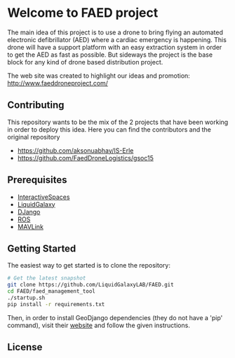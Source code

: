 Welcome to FAED project
=======================

The main idea of this project is to use a drone to bring flying an automated electronic defibrillator (AED) where a cardiac emergency is happening. This drone will have a support platform with an easy extraction system in order to get the AED as fast as possible. But sideways the project is the base block for any kind of drone based distribution project.

The web site was created to highlight our ideas and promotion: http://www.faeddroneproject.com/


Contributing
------------
This repository wants to be the mix of the 2 projects that have been working in order to deploy this idea. Here you can find the contributors and the original repository

- https://github.com/aksonuabhay/IS-Erle
- https://github.com/FaedDroneLogistics/gsoc15

Prerequisites
-------------

- [InteractiveSpaces](http://www.interactive-spaces.org)
- [LiquidGalaxy](https://code.google.com/p/liquid-galaxy/)
- [DJango](https://www.djangoproject.com)
- [ROS](http://www.ros.org/)
- [MAVLink](http://qgroundcontrol.org/mavlink/start)

Getting Started
---------------

The easiest way to get started is to clone the repository:

```bash
# Get the latest snapshot
git clone https://github.com/LiquidGalaxyLAB/FAED.git
cd FAED/faed_management_tool
./startup.sh
pip install -r requirements.txt 

```

Then, in order to install GeoDjango dependencies (they do not have a 'pip' command), visit their [website](https://docs.djangoproject.com/en/1.8/ref/contrib/gis/install/) and follow the given instructions.


License
-------
 
